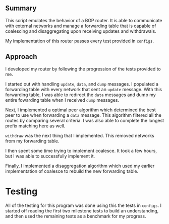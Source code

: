 ## Summary

This script emulates the behavior of a BGP router. It is able to communicate with external networks and manage a forwarding table that is capable of coalescing and disaggregating upon receiving updates and withdrawals.

My implementation of this router passes every test provided in `configs`.

## Approach

I developed my router by following the progression of the tests provided to me. 

I started out with handling `update`, `data`, and `dump` messages. I populated a forwarding table with every network that sent an `update` message. With this forwarding table, I was able to redirect the `data` messages and dump my entire fowarding table when I received `dump` messages.

Next, I implemented a optimal peer algorithm which determined the best peer to use when forwarding a `data` message. This algorithm filtered all the routes by comparing several criteria. I was also able to complete the longest prefix matching here as well.

`withdraw` was the next thing that I implemented. This removed networks from my forwarding table.

I then spent some time trying to implement coalesce. It took a few hours, but I was able to successfully implement it.

Finally, I implemented a disaggregation algorithm which used my earlier implementation of coalesce to rebuild the new forwarding table.

# Testing

All of the testing for this program was done using this the tests in `configs`. I started off reading the first two milestone tests to build an understanding, and then used the remaining tests as a benchmark for my progress.
